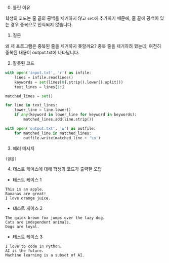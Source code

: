 0. 틀린 이유

학생의 코드는 줄 끝의 공백을 제거하지 않고 `set`에 추가하기 때문에, 줄 끝에 공백이 있는 경우 중복으로 인식되지 않습니다.

1. 질문

왜 제 프로그램은 중복된 줄을 제거하지 못할까요? 중복 줄을 제거하려 했는데, 여전히 중복된 내용이 output.txt에 나타납니다.

2. 잘못된 코드

```python
with open('input.txt', 'r') as infile:
    lines = infile.readlines()
    keywords = set(lines[0].strip().lower().split())
    text_lines = lines[1:]

matched_lines = set()

for line in text_lines:
    lower_line = line.lower()
    if any(keyword in lower_line for keyword in keywords):
        matched_lines.add(line.strip())

with open('output.txt', 'w') as outfile:
    for matched_line in matched_lines:
        outfile.write(matched_line + '\n')
```

3. 에러 메시지

```
(없음)
```

4. 테스트 케이스에 대해 학생의 코드가 출력한 오답

- 테스트 케이스 1

```
This is an apple.
Bananas are great!
I love orange juice.
```

- 테스트 케이스 2

```
The quick brown fox jumps over the lazy dog.
Cats are independent animals.
Dogs are loyal.
```

- 테스트 케이스 3

```
I love to code in Python.
AI is the future.
Machine learning is a subset of AI.
```
